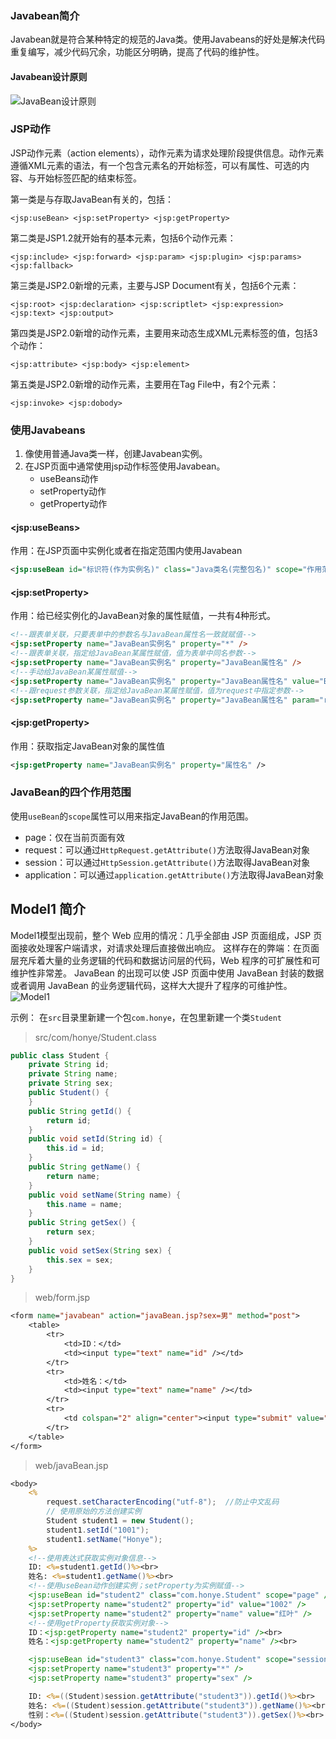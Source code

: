 
### Javabean简介
Javabean就是符合某种特定的规范的Java类。使用Javabeans的好处是解决代码重复编写，减少代码冗余，功能区分明确，提高了代码的维护性。

#### Javabean设计原则

![JavaBean设计原则](http://opz28dn03.bkt.clouddn.com/images/snipaste20171121_224517.png)

### JSP动作
JSP动作元素（action elements），动作元素为请求处理阶段提供信息。动作元素遵循XML元素的语法，有一个包含元素名的开始标签，可以有属性、可选的内容、与开始标签匹配的结束标签。

第一类是与存取JavaBean有关的，包括：

    <jsp:useBean> <jsp:setProperty> <jsp:getProperty>

第二类是JSP1.2就开始有的基本元素，包括6个动作元素：

    <jsp:include> <jsp:forward> <jsp:param> <jsp:plugin> <jsp:params> <jsp:fallback>

第三类是JSP2.0新增的元素，主要与JSP Document有关，包括6个元素：

    <jsp:root> <jsp:declaration> <jsp:scriptlet> <jsp:expression> <jsp:text> <jsp:output>

第四类是JSP2.0新增的动作元素，主要用来动态生成XML元素标签的值，包括3个动作：

    <jsp:attribute> <jsp:body> <jsp:element>

第五类是JSP2.0新增的动作元素，主要用在Tag File中，有2个元素：

    <jsp:invoke> <jsp:dobody>

### 使用Javabeans
1. 像使用普通Java类一样，创建Javabean实例。
2. 在JSP页面中通常使用jsp动作标签使用Javabean。
    - useBeans动作
    - setProperty动作
    - getProperty动作

#### \<jsp:useBeans\>
作用：在JSP页面中实例化或者在指定范围内使用Javabean
```xml
<jsp:useBean id="标识符(作为实例名)" class="Java类名(完整包名)" scope="作用范围" />
```

#### \<jsp:setProperty\>
作用：给已经实例化的JavaBean对象的属性赋值，一共有4种形式。
```html
<!--跟表单关联，只要表单中的参数名与JavaBean属性名一致就赋值-->
<jsp:setProperty name="JavaBean实例名" property="*" />
<!--跟表单关联，指定给JavaBean某属性赋值，值为表单中同名参数-->
<jsp:setProperty name="JavaBean实例名" property="JavaBean属性名" />
<!--手动给JavaBean某属性赋值-->
<jsp:setProperty name="JavaBean实例名" property="JavaBean属性名" value="BeanValue" />
<!--跟request参数关联，指定给JavaBean某属性赋值，值为request中指定参数-->
<jsp:setProperty name="JavaBean实例名" property="JavaBean属性名" param="request对象中的参数名" />
```

#### \<jsp:getProperty\>
作用：获取指定JavaBean对象的属性值
```xml
<jsp:getProperty name="JavaBean实例名" property="属性名" />
```

### JavaBean的四个作用范围
使用`useBean`的`scope`属性可以用来指定JavaBean的作用范围。

   - page：仅在当前页面有效
   - request：可以通过`HttpRequest.getAttribute()`方法取得JavaBean对象
   - session：可以通过`HttpSession.getAttribute()`方法取得JavaBean对象
   - application：可以通过`application.getAttribute()`方法取得JavaBean对象

## Model1 简介
Model1模型出现前，整个 Web 应用的情况：几乎全部由 JSP 页面组成，JSP 页面接收处理客户端请求，对请求处理后直接做出响应。
这样存在的弊端：在页面层充斥着大量的业务逻辑的代码和数据访问层的代码，Web 程序的可扩展性和可维护性非常差。
JavaBean 的出现可以使 JSP 页面中使用 JavaBean 封装的数据或者调用 JavaBean 的业务逻辑代码，这样大大提升了程序的可维护性。
![Model1](http://opz28dn03.bkt.clouddn.com/images/Model1.png)

示例：
在`src`目录里新建一个包`com.honye`，在包里新建一个类`Student`
> src/com/honye/Student.class
```java
public class Student {
    private String id;
    private String name;
    private String sex;
    public Student() {
    }
    public String getId() {
        return id;
    }
    public void setId(String id) {
        this.id = id;
    }
    public String getName() {
        return name;
    }
    public void setName(String name) {
        this.name = name;
    }
    public String getSex() {
        return sex;
    }
    public void setSex(String sex) {
        this.sex = sex;
    }
}
```
> web/form.jsp
```jsp
<form name="javabean" action="javaBean.jsp?sex=男" method="post">
    <table>
        <tr>
            <td>ID：</td>
            <td><input type="text" name="id" /></td>
        </tr>
        <tr>
            <td>姓名：</td>
            <td><input type="text" name="name" /></td>
        </tr>
        <tr>
            <td colspan="2" align="center"><input type="submit" value="提交" /></td>
        </tr>
    </table>
</form>
```
> web/javaBean.jsp
```jsp
<body>
    <%
        request.setCharacterEncoding("utf-8");  //防止中文乱码
        // 使用原始的方法创建实例
        Student student1 = new Student();
        student1.setId("1001");
        student1.setName("Honye");
    %>
    <!--使用表达式获取实例对象信息-->
    ID: <%=student1.getId()%><br>
    姓名: <%=student1.getName()%><br>
    <!--使用useBean动作创建实例；setProperty为实例赋值-->
    <jsp:useBean id="student2" class="com.honye.Student" scope="page" />
    <jsp:setProperty name="student2" property="id" value="1002" />
    <jsp:setProperty name="student2" property="name" value="红叶" />
    <!--使用getProperty获取实例对象-->
    ID：<jsp:getProperty name="student2" property="id" /><br>
    姓名：<jsp:getProperty name="student2" property="name" /><br>

    <jsp:useBean id="student3" class="com.honye.Student" scope="session" />
    <jsp:setProperty name="student3" property="*" />
    <jsp:setProperty name="student3" property="sex" />

    ID: <%=((Student)session.getAttribute("student3")).getId()%><br>
    姓名: <%=((Student)session.getAttribute("student3")).getName()%><br>
    性别：<%=((Student)session.getAttribute("student3")).getSex()%><br>
</body>
```

